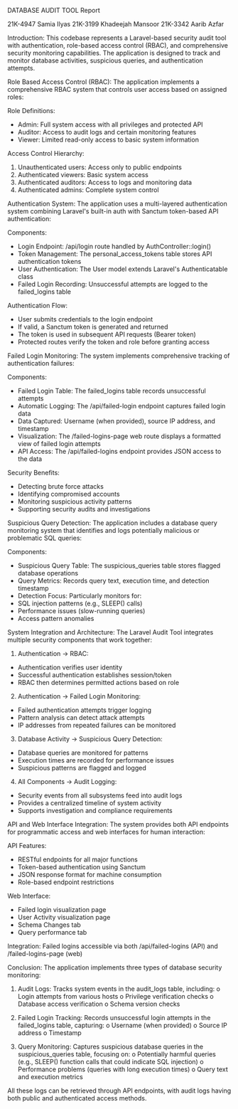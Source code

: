 DATABASE AUDIT TOOL
Report

21K-4947 Samia Ilyas
21K-3199 Khadeejah Mansoor
21K-3342 Aarib Azfar


Introduction:
This codebase represents a Laravel-based security audit tool with authentication, role-based access control (RBAC), and comprehensive security monitoring capabilities. The application is designed to track and monitor database activities, suspicious queries, and authentication attempts.

Role Based Access Control (RBAC):
The application implements a comprehensive RBAC system that controls user access based on assigned roles:

Role Definitions:
-	Admin: Full system access with all privileges and protected API
-	Auditor: Access to audit logs and certain monitoring features
-	Viewer: Limited read-only access to basic system information

Access Control Hierarchy:
1.	Unauthenticated users: Access only to public endpoints
2.	Authenticated viewers: Basic system access
3.	Authenticated auditors: Access to logs and monitoring data
4.	Authenticated admins: Complete system control


Authentication System:
The application uses a multi-layered authentication system combining Laravel's built-in auth with Sanctum token-based API authentication:

Components:
-	Login Endpoint: /api/login route handled by AuthController::login()
-	Token Management: The personal_access_tokens table stores API authentication tokens
-	User Authentication: The User model extends Laravel's Authenticatable class
-	Failed Login Recording: Unsuccessful attempts are logged to the failed_logins table

Authentication Flow:
-	User submits credentials to the login endpoint
-	If valid, a Sanctum token is generated and returned
-	The token is used in subsequent API requests (Bearer token)
-	Protected routes verify the token and role before granting access

Failed Login Monitoring:
The system implements comprehensive tracking of authentication failures:

Components:
-	Failed Login Table: The failed_logins table records unsuccessful attempts
-	Automatic Logging: The /api/failed-login endpoint captures failed login data
-	Data Captured: Username (when provided), source IP address, and timestamp
-	Visualization: The /failed-logins-page web route displays a formatted view of failed login attempts
-	API Access: The /api/failed-logins endpoint provides JSON access to the data

Security Benefits:
-	Detecting brute force attacks
-	Identifying compromised accounts
-	Monitoring suspicious activity patterns
-	Supporting security audits and investigations

Suspicious Query Detection:
The application includes a database query monitoring system that identifies and logs potentially malicious or problematic SQL queries:

Components:
-	Suspicious Query Table: The suspicious_queries table stores flagged database operations
-	Query Metrics: Records query text, execution time, and detection timestamp
-	Detection Focus: Particularly monitors for:
-	SQL injection patterns (e.g., SLEEP() calls)
-	Performance issues (slow-running queries)
-	Access pattern anomalies

System Integration and Architecture:
The Laravel Audit Tool integrates multiple security components that work together:

1.	Authentication → RBAC:
-	Authentication verifies user identity
-	Successful authentication establishes session/token
-	RBAC then determines permitted actions based on role

2.	Authentication → Failed Login Monitoring:
-	Failed authentication attempts trigger logging
-	Pattern analysis can detect attack attempts
-	IP addresses from repeated failures can be monitored

3.	Database Activity → Suspicious Query Detection:
-	Database queries are monitored for patterns
-	Execution times are recorded for performance issues
-	Suspicious patterns are flagged and logged

4.	All Components → Audit Logging:
-	Security events from all subsystems feed into audit logs
-	Provides a centralized timeline of system activity
-	Supports investigation and compliance requirements

API and Web Interface Integration:
The system provides both API endpoints for programmatic access and web interfaces for human interaction:

API Features:
-	RESTful endpoints for all major functions
-	Token-based authentication using Sanctum
-	JSON response format for machine consumption
-	Role-based endpoint restrictions

Web Interface:
-	Failed login visualization page
-	User Activity visualization page
-	Schema Changes tab
-	Query performance tab

Integration: Failed logins accessible via both /api/failed-logins (API) and /failed-logins-page (web)

Conclusion:
The application implements three types of database security monitoring:

1.	Audit Logs: Tracks system events in the audit_logs table, including:
o	Login attempts from various hosts
o	Privilege verification checks
o	Database access verification
o	Schema version checks

2.	Failed Login Tracking: Records unsuccessful login attempts in the failed_logins table, capturing:
o	Username (when provided)
o	Source IP address
o	Timestamp

3.	Query Monitoring: Captures suspicious database queries in the suspicious_queries table, focusing on:
o	Potentially harmful queries (e.g., SLEEP() function calls that could indicate SQL injection)
o	Performance problems (queries with long execution times)
o	Query text and execution metrics

All these logs can be retrieved through API endpoints, with audit logs having both public and authenticated access methods.
